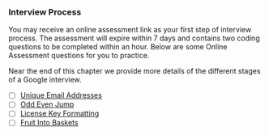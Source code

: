 ### Interview Process
You may receive an online assessment link as your first step of interview process. The assessment will expire within 7 days and contains two coding questions to be completed within an hour. Below are some Online Assessment questions for you to practice.

Near the end of this chapter we provide more details of the different stages of a Google interview.

- [ ] [Unique Email Addresses]()
- [ ] [Odd Even Jump]()
- [ ] [License Key Formatting](./../../arrays/string/license_key_formatting.md)
- [ ] [Fruit Into Baskets]()